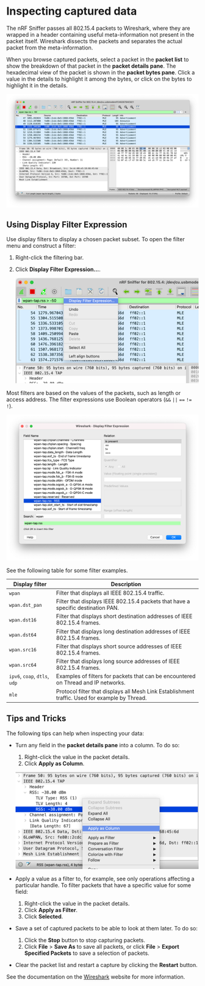 # Inspecting captured data

The nRF Sniffer passes all 802.15.4 packets to Wireshark, where they are wrapped in a header containing useful meta-information not present in the packet itself. Wireshark dissects the packets and separates the actual packet from the meta-information.

When you browse captured packets, select a packet in the __packet list__ to show the breakdown of that packet in the __packet details pane__. The hexadecimal view of the packet is shown in the __packet bytes pane__. Click a value in the details to highlight it among the bytes, or click on the bytes to highlight it in the details.

![Inspecting captured data](../../assets/images/wireshark_802154_captured_data.png)

## Using Display Filter Expression

Use display filters to display a chosen packet subset. To open the filter menu and construct a filter:

1. Right-click the filtering bar.
2. Click __Display Filter Expression...__.

    ![Show Display Filter Expression](../../assets/images/wireshark_802154_display_filter.png)

Most filters are based on the values of the packets, such as length or access address. The filter expressions use Boolean operators (`&&` `||` `==` `!=` `!`).

![Display Filter Expression](../../assets/images/wireshark_802154_filter_expression.png)

See the following table for some filter examples.

| Display filter | Description |
|----------------|-------------|
| `wpan`         | Filter that displays all IEEE 802.15.4 traffic. |
| `wpan.dst_pan` | Filter that displays IEEE 802.15.4 packets that have a specific destination PAN. |
| `wpan.dst16`   | Filter that displays short destination addresses of IEEE 802.15.4 frames. |
| `wpan.dst64`   | Filter that displays long destination addresses of IEEE 802.15.4 frames. |
| `wpan.src16`   | Filter that displays short source addresses of IEEE 802.15.4 frames. |
| `wpan.src64`   | Filter that displays long source addresses of IEEE 802.15.4 frames. |
| `ipv6`, `coap`, `dtls`, `udp` | Examples of filters for packets that can be encountered on Thread and IP networks. |
| `mle`          | Protocol filter that displays all Mesh Link Establishment traffic. Used for example by Thread. |

## Tips and Tricks

The following tips can help when inspecting your data:

- Turn any field in the __packet details pane__ into a column. To do so:

    1. Right-click the value in the packet details.
    2. Click __Apply as Column__.

    ![Apply as Column](../../assets/images/wireshark_802154_apply_column.png)

- Apply a value as a filter to, for example, see only operations affecting a particular handle. To filter packets that have a specific value for some field:

    1. Right-click the value in the packet details.
    2. Click __Apply as Filter__.
    3. Click __Selected__.

- Save a set of captured packets to be able to look at them later. To do so:

    1. Click the __Stop__ button to stop capturing packets.
    2. Click __File__ > __Save As__ to save all packets, or click __File__ > __Export Specified Packets__ to save a selection of packets.

- Clear the packet list and restart a capture by clicking the __Restart__ button.

See the documentation on the [Wireshark] website for more information.

[Wireshark]: https://www.wireshark.org/